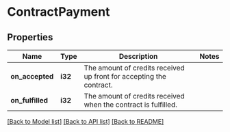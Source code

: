 # ContractPayment

## Properties

Name | Type | Description | Notes
------------ | ------------- | ------------- | -------------
**on_accepted** | **i32** | The amount of credits received up front for accepting the contract. | 
**on_fulfilled** | **i32** | The amount of credits received when the contract is fulfilled. | 

[[Back to Model list]](../README.md#documentation-for-models) [[Back to API list]](../README.md#documentation-for-api-endpoints) [[Back to README]](../README.md)


